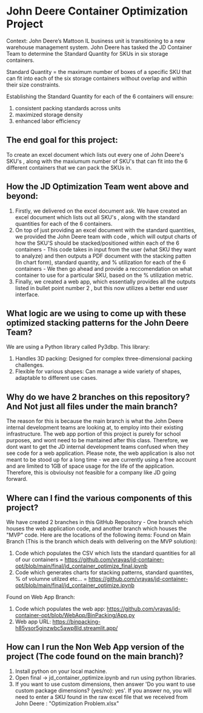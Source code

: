 # John Deere Container Optimization Project
Context:
John Deere’s Mattoon IL business unit is transitioning to a new warehouse management system.​ John Deere has tasked the JD Container Team to determine the Standard Quantity for SKUs in six storage containers.​

Standard Quantity = the maximum number of boxes of a specific SKU that can fit into each of the six storage containers without overlap and within their size constraints.​

Establishing the Standard Quantity for each of the 6 containers will ensure:​
1) consistent packing standards across units ​
2) maximized storage density ​
3) enhanced labor efficiency​
  
## The end goal for this project:
To create an excel document which lists out every one of John Deere's SKU's , along with the maxiumum number of SKU's that can fit into the 6 different containers that we can pack the SKUs in. 

## How the JD Optimization Team went above and beyond:
1) Firstly, we delivered on the excel document ask. We have created an excel document which lists out all SKU's , along with the standard quantities for each of the 6 containers.
2) On top of just providing an excel document with the standard quantities, we provided the John Deere team with code , which will output charts of how the SKU'S should be stacked/positioned within each of the 6 containers - This code takes in input from the user (what SKU they want to analyze) and then outputs a PDF document with the stacking patten (In chart form), standard quantity, and % utilization for each of the 6 containers - We then go ahead and provide a reccomendation on what container to use for a particular SKU, based on the % utilization metric.
3) Finally, we created a web app, which essentially provides all the outputs listed in bullet point number 2 , but this now utilizes a better end user interface.
 
## What logic are we using to come up with these optimized stacking patterns for the John Deere Team?
We are using a Python library called Py3dbp​. This library:
1) Handles 3D packing: Designed for complex three-dimensional packing challenges.​
2) Flexible for various shapes: Can manage a wide variety of shapes, adaptable to different use cases.​

## Why do we have 2 branches on this repository? And Not just all files under the main branch?
The reason for this is because the main branch is what the John Deere internal development teams are looking at, to employ into their existing infrastructure. The web app portion of this project is purely for school purposes, and wont need to be mantained after this class. Therefore, we dont want to get the JD internal development teams confused when they see code for a web application. 
Please note, the web application is also not meant to be stood up for a long time - we are currently using a free account and are limited to 1GB of space usage for the life of the application. Therefore, this is obvioulsy not feasible for a company like JD going forward.

## Where can I find the various components of this project?
We have created 2 branches in this GitHub Repository - One branch which houses the web application code, and another branch which houses the "MVP" code. Here are the locations of the following items:
Found on Main Branch (This is the branch which deals with delivering on the MVP solution):
1) Code which populates the CSV which lists the standard quantities for all of our containers = https://github.com/vrayas/jd-container-opt/blob/main/final/jd_container_optimize_final.ipynb
2) Code which generates charts for stacking patterns, standard quantites, % of volumne utilzed etc... = https://github.com/vrayas/jd-container-opt/blob/main/final/jd_container_optimize.ipynb

Found on Web App Branch:
1) Code which populates the web app: https://github.com/vrayas/jd-container-opt/blob/WebApp/BinPacking/App.py
2) Web app URL: https://binpacking-h85ysor5ginzwbc5awp8ld.streamlit.app/

## How can I run the Non Web App version of the project (The code found on the main branch)?

1) Install python on your local machine. 
2) Open final -> jd_container_optimize.ipynb and run using python libraries. 
3) If you want to use custom dimensions, then answer 'Do you want to use custom package dimensions? (yes/no): yes'. If you answer no, you will need to enter a SKU found in the raw excel file that we received from John Deere : "Optimization Problem.xlsx"
	
